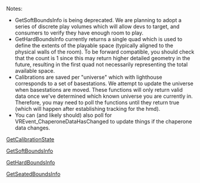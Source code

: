 Notes:
* GetSoftBoundsInfo is being deprecated.  We are planning to adopt a series of discrete play volumes which will allow devs to target, and consumers to verify they have enough room to play.
* GetHardBoundsInfo currently returns a single quad which is used to define the extents of the playable space (typically aligned to the physical walls of the room).  To be forward compatible, you should check that the count is 1 since this may return higher detailed geometry in the future, resulting in the first quad not necessarily representing the total available space.
* Calibrations are saved per "universe" which with lighthouse corresponds to a set of basestations.  We attempt to update the universe when basestations are moved.  These functions will only return valid data once we've determined which known universe you are currently in.  Therefore, you may need to poll the functions until they return true (which will happen after establishing tracking for the hmd).
* You can (and likely should) also poll for VREvent_ChaperoneDataHasChanged to update things if the chaperone data changes.

[GetCalibrationState](https://github.com/ValveSoftware/openvr/wiki/IVRChaperone::GetCalibrationState)

[GetSoftBoundsInfo](https://github.com/ValveSoftware/openvr/wiki/IVRChaperone::GetSoftBoundsInfo)

[GetHardBoundsInfo](https://github.com/ValveSoftware/openvr/wiki/IVRChaperone::GetHardBoundsInfo)

[GetSeatedBoundsInfo](https://github.com/ValveSoftware/openvr/wiki/IVRChaperone::GetSeatedBoundsInfo)







